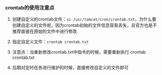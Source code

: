 ### crontab的使用注意点

1. 创建自定义的crontab文件：`vi /usr/tomcat/cron/crontab.txt`，为什么要创建自定义的文件呢，因为crontab初始的文件信息容易丢失，且官方也是不推荐直接在原始的文件中进行修改

2.  指定自定义文件：`crontab crontab.txt`

3.  注意点：当重新修改crontab.txt中指令的时候，需要重新执行 crontab crontab.txt 

4.  后期对定时任务进行维护的时候，直接修改自定义的文件即可